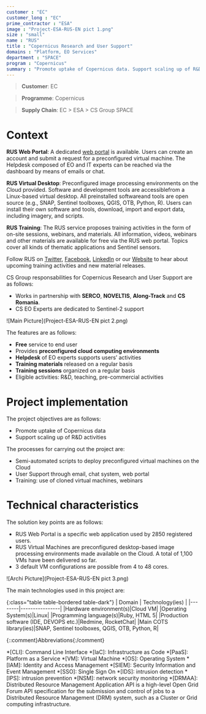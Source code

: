 ```yaml
---
customer : "EC"
customer_long : "EC"
prime_contractor : "ESA"
image : "Project-ESA-RUS-EN pict 1.png"
size : "small"
name : "RUS"
title : "Copernicus Research and User Support"
domains : "Platform, EO Services"
department : "SPACE"
program : "Copernicus"
summary : "Promote uptake of Copernicus data. Support scaling up of R&D activities"
---
```


> __Customer__\: EC

> __Programme__\: Copernicus

> __Supply Chain__\: EC > ESA >  CS Group SPACE


# Context

__RUS Web Portal__: A dedicated [web portal](https://rus-opernicus.eu) is available. Users can create an account and submit a request for a preconfigured virtual machine. The Helpdesk composed of EO and IT experts can be reached via the dashboard by means of emails or chat. 

__RUS Virtual Desktop__: Preconfigured image processing environments on the Cloud provided. Software and development tools are accessiblefrom a Linux-based virtual desktop. All preinstalled softwareand tools are open source (e.g., SNAP, Sentinel toolboxes, QGIS, OTB, Python, R). Users can install their own software and tools, download, import and export data, including imagery, and scripts.

__RUS Training__: The RUS service proposes training activities in the form of on-site sessions, webinars, and materials. 
All information, videos, webinars and other materials are available for free via the RUS web portal.
Topics cover all kinds of thematic applications and Sentinel sensors. 

Follow RUS on [Twitter](https://twitter.com/RUS_Copernicus), [Facebook](https://www.facebook.com/RUSCopernicusService/), [LinkedIn](https://www.linkedin.com/groups/8623170/) or our [Website](https://rus-training.eu/) to hear about upcoming training activities and new material releases.

CS Group responsabilities for Copernicus Research and User Support are as follows:
* Works in partnership with __SERCO__, __NOVELTIS__, __Along-Track__ and __CS Romania__.
* CS EO Experts are dedicated to Sentinel-2 support

![Main Picture](Project-ESA-RUS-EN pict 2.png)

The features are as follows:
* __Free__ service to end user
* Provides __preconfigured cloud computing environments__
* __Helpdesk__ of EO experts supports users’ activities
* __Training materials__  released on a regular basis
* __Training sessions__ organized on a regular basis
* Eligible activities: R&D, teaching, pre-commercial activities

# Project implementation

The project objectives are as follows:
* Promote uptake of Copernicus data
* Support scaling up of R&D activities

The processes for carrying out the project are:
* Semi-automated scripts to deploy preconfigured virtual machines on the Cloud
* User Support through email, chat system, web portal
* Training: use of cloned virtual machines, webinars

# Technical characteristics

The solution key points are as follows:
* RUS Web Portal is a specific web application used by 2850 registered users.
* RUS Virtual Machines are preconfigured desktop-based image processing environments made available on the Cloud. A total of 1,100 VMs have been delivered so far.
* 3 default VM configurations are possible from 4 to 48 cores.

![Archi Picture](Project-ESA-RUS-EN pict 3.png)

The main technologies used in this project are:

{:class="table table-bordered table-dark"}
| Domain | Technology(ies) |
|--------|----------------|
|Hardware environment(s)|Cloud VM|
|Operating System(s)|Linux|
|Programming language(s)|Ruby, HTML 5|
|Production software (IDE, DEVOPS etc.)|Redmine, RocketChat|
|Main COTS library(ies)|SNAP, Sentinel toolboxes, QGIS, OTB, Python, R|



{::comment}Abbreviations{:/comment}

*[CLI]: Command Line Interface
*[IaC]: Infrastructure as Code
*[PaaS]: Platform as a Service
*[VM]: Virtual Machine
*[OS]: Operating System
*[IAM]: Identity and Access Management
*[SIEM]: Security Information and Event Management
*[SSO]: Single Sign On
*[IDS]: intrusion detection
*[IPS]: intrusion prevention
*[NSM]: network security monitoring
*[DRMAA]: Distributed Resource Management Application API is a high-level Open Grid Forum API specification for the submission and control of jobs to a Distributed Resource Management (DRM) system, such as a Cluster or Grid computing infrastructure.
